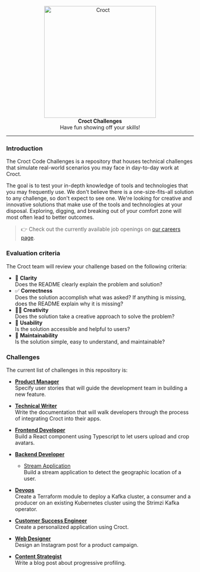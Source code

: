 <p align="center">
    <a href="https://croct.com">
      <img src="https://user-images.githubusercontent.com/943036/132792539-0f5d9e22-2cee-4921-8307-2949911798a4.png" alt="Croct" height="300" />
    </a>
    <br />
    <strong>Croct Challenges</strong>
    <br />
    Have fun showing off your skills!
</p>

---

### Introduction

The Croct Code Challenges is a repository that houses technical challenges that simulate real-world scenarios you may face in day-to-day work at Croct.

The goal is to test your in-depth knowledge of tools and technologies that you may frequently use. We don't believe there is a one-size-fits-all solution to any challenge, so don't expect to see one. We're looking for creative and innovative solutions that make use of the tools and technologies at your disposal. Exploring, digging, and breaking out of your comfort zone will most often lead to better outcomes.

> 👉 Check out the currently available job openings on [our careers page](https://croct.com/careers/).

### Evaluation criteria

The Croct team will review your challenge based on the following criteria:

- 🧐 **Clarity**  
Does the README clearly explain the problem and solution?
- ✅ **Correctness**  
Does the solution accomplish what was asked? If anything is missing, does the README explain why it is missing?
- 🧑‍🎨 **Creativity**  
Does the solution take a creative approach to solve the problem?
- 🦾 **Usability**  
Is the solution accessible and helpful to users?
- 🧙 **Maintainability**  
Is the solution simple, easy to understand, and maintainable?


### Challenges

The current list of challenges in this repository is:

- [**Product Manager**](/product-manager)  
Specify user stories that will guide the development team in building a new feature.

- [**Technical Writer**](/technical-writer)  
Write the documentation that will walk developers through the process of integrating Croct into their apps.

- [**Frontend Developer**](/frontend-developer)  
Build a React component using Typescript to let users upload and crop avatars.

- [**Backend Developer**](/backend-developer)
  - [Stream Application](/backend-developer/stream-application)  
    Build a stream application to detect the geographic location of a user.

- [**Devops**](/devops)  
Create a Terraform module to deploy a Kafka cluster, a consumer and a producer on an existing Kubernetes cluster using the Strimzi Kafka operator.

- [**Customer Success Engineer**](/customer-success-engineer)  
Create a personalized application using Croct.

- [**Web Designer**](/web-designer)  
Design an Instagram post for a product campaign.

- [**Content Strategist**](/content-strategist)  
Write a blog post about progressive profiling.
